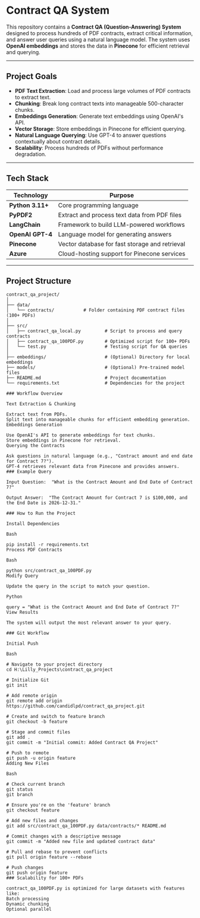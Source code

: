 
# **Contract QA System**

This repository contains a **Contract QA (Question-Answering) System** designed to process hundreds of PDF contracts, extract critical information, and answer user queries using a natural language model. The system uses **OpenAI embeddings** and stores the data in **Pinecone** for efficient retrieval and querying.

---

## **Project Goals**

- **PDF Text Extraction**: Load and process large volumes of PDF contracts to extract text.
- **Chunking**: Break long contract texts into manageable 500-character chunks.
- **Embeddings Generation**: Generate text embeddings using OpenAI's API.
- **Vector Storage**: Store embeddings in Pinecone for efficient querying.
- **Natural Language Querying**: Use GPT-4 to answer questions contextually about contract details.
- **Scalability**: Process hundreds of PDFs without performance degradation.

---

## **Tech Stack**

| **Technology**    | **Purpose**                                     |
|-------------------|-------------------------------------------------|
| **Python 3.11+**   | Core programming language                      |
| **PyPDF2**         | Extract and process text data from PDF files   |
| **LangChain**      | Framework to build LLM-powered workflows       |
| **OpenAI GPT-4**   | Language model for generating answers          |
| **Pinecone**       | Vector database for fast storage and retrieval |
| **Azure**          | Cloud-hosting support for Pinecone services    |

---

## **Project Structure**

```plaintext
contract_qa_project/
│
├── data/
│   └── contracts/           # Folder containing PDF contract files (100+ PDFs)
│
├── src/
│   ├── contract_qa_local.py         # Script to process and query contracts
│   ├── contract_qa_100PDF.py        # Optimized script for 100+ PDFs
│   └── test.py                      # Testing script for QA queries
│
├── embeddings/                      # (Optional) Directory for local embeddings
├── models/                          # (Optional) Pre-trained model files
├── README.md                        # Project documentation
└── requirements.txt                 # Dependencies for the project

### Workflow Overview

Text Extraction & Chunking

Extract text from PDFs.
Split text into manageable chunks for efficient embedding generation.
Embeddings Generation

Use OpenAI's API to generate embeddings for text chunks.
Store embeddings in Pinecone for retrieval.
Querying the Contracts

Ask questions in natural language (e.g., "Contract amount and end date for Contract 7?").
GPT-4 retrieves relevant data from Pinecone and provides answers.
### Example Query

Input Question:  "What is the Contract Amount and End Date of Contract 7?"

Output Answer:  "The Contract Amount for Contract 7 is $100,000, and the End Date is 2026-12-31."

### How to Run the Project

Install Dependencies

Bash

pip install -r requirements.txt
Process PDF Contracts

Bash

python src/contract_qa_100PDF.py
Modify Query

Update the query in the script to match your question.

Python

query = "What is the Contract Amount and End Date of Contract 7?"
View Results

The system will output the most relevant answer to your query.

### Git Workflow

Initial Push

Bash

# Navigate to your project directory
cd H:\Lilly_Projects\contract_qa_project

# Initialize Git
git init

# Add remote origin
git remote add origin https://github.com/candidlpd/contract_qa_project.git

# Create and switch to feature branch
git checkout -b feature

# Stage and commit files
git add .
git commit -m "Initial commit: Added Contract QA Project"

# Push to remote
git push -u origin feature
Adding New Files

Bash

# Check current branch
git status
git branch

# Ensure you're on the 'feature' branch
git checkout feature

# Add new files and changes
git add src/contract_qa_100PDF.py data/contracts/* README.md

# Commit changes with a descriptive message
git commit -m "Added new file and updated contract data"

# Pull and rebase to prevent conflicts
git pull origin feature --rebase

# Push changes
git push origin feature
### Scalability for 100+ PDFs

contract_qa_100PDF.py is optimized for large datasets with features like:
Batch processing
Dynamic chunking
Optional parallel